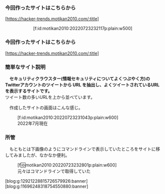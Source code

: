 ### 今回作ったサイトはこちらから

[https://hacker-trends.motikan2010.com/:title]

<div style="text-align:center;">[f:id:motikan2010:20220723232117p:plain:w500]</div>

### 今回作ったサイトはこちらから

[https://hacker-trends.motikan2010.com/:title]

### 簡単なサイト説明

　**セキュリティクラウスター(情報セキュリティについてよくつぶやく方)のTwitterアカウントのツイートから URL を抽出し、よくツイートされているURLを表示するサイトです。**  
ツイート数の多いURLを上から並べています。

　作成したサイトの画面はこんな感じ。
<figure class="figure-image figure-image-fotolife" title="2022年7月現在">[f:id:motikan2010:20220723231043p:plain:w600]<figcaption>2022年7月現在</figcaption></figure>

### 所管

　もともとは下画像のようにコマンドラインで表示していたところをサイトに移してみましたが、なかなか便利。
　<figure class="figure-image figure-image-fotolife" title="元々はコマンドラインで取得していた">[f:id:motikan2010:20220723232801p:plain:w600]<figcaption>元々はコマンドラインで取得していた</figcaption></figure>


[blog:g:12921228815726579926:banner][blog:g:11696248318754550880:banner]
